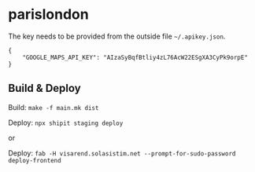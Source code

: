 # parislondon

The key needs to be provided from the outside file `~/.apikey.json`.

    {
        "GOOGLE_MAPS_API_KEY": "AIzaSyBqfBtliy4zL76AcW22ESgXA3CyPk9orpE"
    }


## Build & Deploy

Build: `make -f main.mk dist`

Deploy: `npx shipit staging deploy`

or

Deploy: `fab -H visarend.solasistim.net --prompt-for-sudo-password deploy-frontend`
